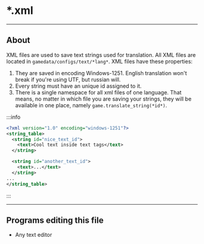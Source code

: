 # *.xml

___

## About

XML files are used to save text strings used for translation. All XML files are located in `gamedata/configs/text/*lang*`. XML files have these properties:

1. They are saved in encoding Windows-1251. English translation won't break if you're using UTF, but russian will.
2. Every string must have an unique id assigned to it.
3. There is a single namespace for all xml files of one language. That means, no matter in which file you are saving your strings, they will be available in one place, namely `game.translate_string(*id*)`.

:::info

```xml
<?xml version="1.0" encoding="windows-1251"?>
<string_table>
  <string id="nice_text_id">
    <text>Cool text inside text tags</text>
  </string>

  <string id="another_text_id">
    <text>...</text>
  </string>  
...
</string_table>
```

:::

___

## Programs editing this file

- Any text editor
